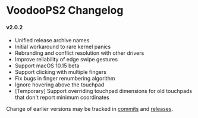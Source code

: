 VoodooPS2 Changelog
============================
#### v2.0.2
- Unified release archive names
- Initial workaround to rare kernel panics
- Rebranding and conflict resolution with other drivers
- Improve reliability of edge swipe gestures
- Support macOS 10.15 beta
- Support clicking with multiple fingers
- Fix bugs in finger renumbering algorithm
- Ignore hovering above the touchpad
- \[Temporary\] Support overriding touchpad dimensions for old touchpads that don't report minimum coordinates

Change of earlier versions may be tracked in [commits](https://github.com/acidanthera/VoodooPS2/commits/master) and [releases](https://github.com/acidanthera/VoodooPS2/releases).
